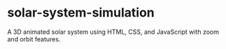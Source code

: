 # solar-system-simulation
A 3D animated solar system using HTML, CSS, and JavaScript with zoom and orbit features.
